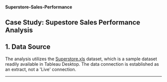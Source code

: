 #### Superstore-Sales-Performance

<h2>Case Study: Supestore Sales Performance Analysis</h2>

<h2>1. Data Source</h2>

The analysis utilizes the [Superstore.xls](https://github.com/LashawnFofung/Superstore-Sales-Performance-Dashboard/blob/main/Data/sample_superstore.xls) dataset, which is a sample dataset readily available in Tableau Desktop. The data connection is established as an extract, not a 'Live' connection.

---
